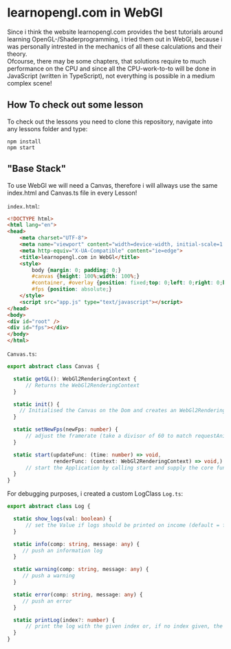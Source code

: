 # learnopengl.com in WebGl

Since i think the website learnopengl.com provides the best tutorials around learning OpenGL-/Shaderprogramming, i tried them out in WebGl, because i was personally intrested in the mechanics of all these calculations and their theory. \
Ofcourse, there may be some chapters, that solutions require to much performance on the CPU and since all the CPU-work-to-to will be done in JavaScript (written in TypeScript), not everything is possible in a medium complex scene!

## How To check out some lesson

To check out the lessons you need to clone this repository, navigate into any lessons folder and type:

```npm install``` \
```npm start```


## "Base Stack"

To use WebGl we will need a Canvas, therefore i will allways use the same index.html and Canvas.ts file in every Lesson!

```index.html```:
```html
<!DOCTYPE html>
<html lang="en">
<head>
    <meta charset="UTF-8">
    <meta name="viewport" content="width=device-width, initial-scale=1.0">
    <meta http-equiv="X-UA-Compatible" content="ie=edge">
    <title>learnopengl.com in WebGl</title>
    <style>
        body {margin: 0; padding: 0;}
        #canvas {height: 100%;width: 100%;}
        #container, #overlay {position: fixed;top: 0;left: 0;right: 0;bottom: 0;}
        #fps {position: absolute;}
    </style>
    <script src="app.js" type="text/javascript"></script>
</head>
<body>
<div id="root" />
<div id="fps"></div>
</body>
</html>
  ```
  
 
  ```Canvas.ts```:
  ```Typescript
export abstract class Canvas {

    static getGL(): WebGl2RenderingContext {
        // Returns the WebGl2RenderingContext
    }

    static init() {
      // Initialised the Canvas on the Dom and creates an WebGl2RenderingContext
    }

    static setNewFps(newFps: number) {
        // adjust the framerate (take a divisor of 60 to match requestAnimationFrame)
    }

    static start(updateFunc: (time: number) => void,
                 renderFunc: (context: WebGl2RenderingContext) => void,) {
        // start the Application by calling start and supply the core functions of the application
    }
}
  ```

For debugging purposes, i created a custom LogClass
  ```Log.ts```:
  ```Typescript
export abstract class Log {

    static show_logs(val: boolean) {
        // set the Value if logs should be printed on income (default = false)
    }

    static info(comp: string, message: any) {
       // push an information log
    }

    static warning(comp: string, message: any) {
       // push a warning
    }

    static error(comp: string, message: any) {
       // push an error
    }

    static printLog(index?: number) {
        // print the log with the given index or, if no index given, the latest log entry
    }
}
  ```
